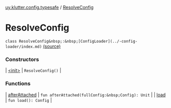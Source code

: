 [uy.klutter.config.typesafe](../index.md) / [ResolveConfig](.)


# ResolveConfig

`class ResolveConfig&nbsp;:&nbsp;[ConfigLoader](../-config-loader/index.md)` [(source)](https://github.com/kohesive/klutter/blob/master/config-typesafe-jdk6/src/main/kotlin/uy/klutter/config/typesafe/ConfigLoading.kt#L66)



### Constructors


| [&lt;init&gt;](-init-.md) | `ResolveConfig()` |


### Functions


| [afterAttached](after-attached.md) | `fun afterAttached(fullConfig:&nbsp;Config): Unit` |
| [load](load.md) | `fun load(): Config` |

